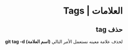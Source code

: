 <div dir="rtl">

#  العلامات | Tags
## حذف tag

لحذف علامة معينه نستعمل الأمر التالي **(اسم العلامة) git tag -d** 

</div>
